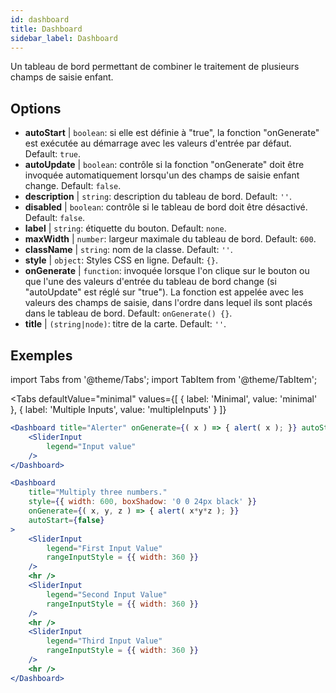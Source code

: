 ```yaml
--- 
id: dashboard 
title: Dashboard
sidebar_label: Dashboard 
---
```


Un tableau de bord permettant de combiner le traitement de plusieurs champs de saisie enfant.

## Options

* __autoStart__ | `boolean`: si elle est définie à "true", la fonction "onGenerate" est exécutée au démarrage avec les valeurs d'entrée par défaut. Default: `true`.
* __autoUpdate__ | `boolean`: contrôle si la fonction "onGenerate" doit être invoquée automatiquement lorsqu'un des champs de saisie enfant change. Default: `false`.
* __description__ | `string`: description du tableau de bord. Default: `''`.
* __disabled__ | `boolean`: contrôle si le tableau de bord doit être désactivé. Default: `false`.
* __label__ | `string`: étiquette du bouton. Default: `none`.
* __maxWidth__ | `number`: largeur maximale du tableau de bord. Default: `600`.
* __className__ | `string`: nom de la classe. Default: `''`.
* __style__ | `object`: Styles CSS en ligne. Default: `{}`.
* __onGenerate__ | `function`: invoquée lorsque l'on clique sur le bouton ou que l'une des valeurs d'entrée du tableau de bord change (si "autoUpdate" est réglé sur "true"). La fonction est appelée avec les valeurs des champs de saisie, dans l'ordre dans lequel ils sont placés dans le tableau de bord. Default: `onGenerate() {}`.
* __title__ | `(string|node)`: titre de la carte. Default: `''`.


## Exemples

import Tabs from '@theme/Tabs';
import TabItem from '@theme/TabItem';

<Tabs
    defaultValue="minimal"
    values={[
        { label: 'Minimal', value: 'minimal' },
        { label: 'Multiple Inputs', value: 'multipleInputs' }
    ]}
>

<TabItem value="minimal"> 

```jsx live
<Dashboard title="Alerter" onGenerate={( x ) => { alert( x ); }} autoStart={false} >
    <SliderInput
        legend="Input value"
    />
</Dashboard>
```

</TabItem>

<TabItem value="multipleInputs" > 

```jsx live
<Dashboard 
    title="Multiply three numbers."
    style={{ width: 600, boxShadow: '0 0 24px black' }}
    onGenerate={( x, y, z ) => { alert( x*y*z ); }} 
    autoStart={false} 
>
    <SliderInput
        legend="First Input Value"
        rangeInputStyle = {{ width: 360 }}
    />
    <hr />
    <SliderInput
        legend="Second Input Value"
        rangeInputStyle = {{ width: 360 }}
    />
    <hr />
    <SliderInput
        legend="Third Input Value"
        rangeInputStyle = {{ width: 360 }}
    />
    <hr />
</Dashboard>
```

</TabItem>

</Tabs>
